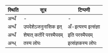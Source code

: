 | स्थिति | सूत्र | टिप्पणी |
| ----- | ------- | ------ |
| अन्धँ | - | - |
| अन्धँ | उपदेशेऽजनुनासिक इत् | अँ-इत्यस्य इत्संज्ञा |
| अन्धँ | शेषात् कर्तरि परस्मैपदम् | इति परस्मैपदम् |
| अन्ध् | तस्य लोपः | इत्संज्ञकस्य लोपः |
